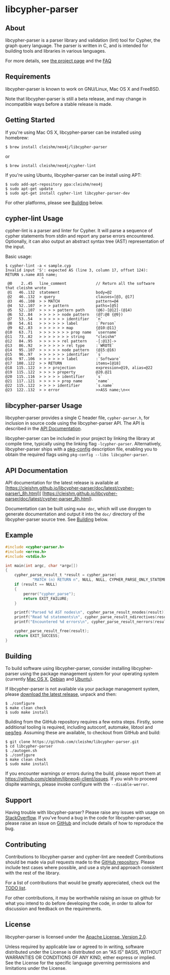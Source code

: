 libcypher-parser
================


About
-----

libcypher-parser is a parser library and validation (lint) tool for Cypher, the
graph query language. The parser is written in C, and is intended for building
tools and libraries in various languages.

For more details, see [the project page](https://git.io/libcypher-parser)
and the [FAQ](https://github.com/cleishm/libcypher-parser/wiki/FAQ)


Requirements
------------

libcypher-parser is known to work on GNU/Linux, Mac OS X and FreeBSD.

Note that libcypher-parser is still a beta release, and may change in
incompatible ways before a stable release is made.


Getting Started
---------------

If you're using Mac OS X, libcypher-parser can be installed using homebrew:

```console
$ brew install cleishm/neo4j/libcypher-parser
```

or

```console
$ brew install cleishm/neo4j/cypher-lint
```

If you're using Ubuntu, libcypher-parser can be install using APT:

```console
$ sudo add-apt-repository ppa:cleishm/neo4j
$ sudo apt-get update
$ sudo apt-get install cypher-lint libcypher-parser-dev
```

For other platforms, please see [Building](#building) below.


cypher-lint Usage
-----------------

cypher-lint is a parser and linter for Cypher. It will parse a sequence of
cypher statements from stdin and report any parse errors encountered.
Optionally, it can also output an abstract syntax tree (AST) representation of
the input.

Basic usage:

```console
$ cypher-lint -a < sample.cyp
Invalid input 'S': expected AS (line 3, column 17, offset 124):
RETURN s.name ASS name;
                ^
 @0    2..45   line_comment             // Return all the software that cleishm wrote
 @1   46..132  statement                body=@2
 @2   46..132  > query                  clauses=[@3, @17]
 @3   46..108  > > MATCH                pattern=@4
 @4   52..107  > > > pattern            paths=[@5]
 @5   52..107  > > > > pattern path     (@6)-[@12]-(@14)
 @6   52..84   > > > > > node pattern   (@7:@8 {@9})
 @7   53..54   > > > > > > identifier   `n`
 @8   54..61   > > > > > > label        :`Person`
 @9   62..83   > > > > > > map          {@10:@11}
@10   63..71   > > > > > > > prop name  `username`
@11   73..82   > > > > > > > string     "cleishm"
@12   84..95   > > > > > rel pattern    -[:@13]->
@13   86..92   > > > > > > rel type     :`WROTE`
@14   95..107  > > > > > node pattern   (@15:@16)
@15   96..97   > > > > > > identifier   `s`
@16   97..106  > > > > > > label        :`Software`
@17  108..122  > > RETURN               items=[@18]
@18  115..122  > > > projection         expression=@19, alias=@22
@19  115..122  > > > > property         @20.@21
@20  115..116  > > > > > identifier     `s`
@21  117..121  > > > > > prop name      `name`
@22  115..122  > > > > identifier       `s.name`
@23  122..132  > > error                >>ASS name;\n<<
```


libcypher-parser Usage
----------------------

libcypher-parser provides a single C header file, `cypher-parser.h`, for
inclusion in source code using the libcypher-parser API. The API is described in
the [API Documentation](#api_documentation).

libcypher-parser can be included in your project by linking the library at
compile time, typically using the linking flag `-lcypher-parser`.
Alternatively, libcypher-parser ships with a [pkg-config](
https://wiki.freedesktop.org/www/Software/pkg-config/)
description file, enabling you to obtain the required flags using
`pkg-config --libs libcypher-parser`.


API Documentation
-----------------

API documentation for the latest release is available at
[https://cleishm.github.io/libcypher-parser/doc/latest/cypher-parser\_8h.html](
[https://cleishm.github.io/libcypher-parser/doc/latest/cypher-parser_8h.html).

Documentation can be built using `make doc`, which will use doxygen to generate
documentation and output it into the `doc/` directory of the libcypher-parser
source tree. See [Building](#building) below.


Example
-------

```C
#include <cypher-parser.h>
#include <errno.h>
#include <stdio.h>

int main(int argc, char *argv[])
{
    cypher_parse_result_t *result = cypher_parse(
            "MATCH (n) RETURN n", NULL, NULL, CYPHER_PARSE_ONLY_STATEMENTS);
    if (result == NULL)
    {
        perror("cypher_parse");
        return EXIT_FAILURE;
    }

    printf("Parsed %d AST nodes\n", cypher_parse_result_nnodes(result));
    printf("Read %d statements\n", cypher_parse_result_ndirectives(result));
    printf("Encountered %d errors\n", cypher_parse_result_nerrors(result));

    cypher_parse_result_free(result);
    return EXIT_SUCCESS;
}
```


Building
--------

To build software using libcypher-parser, consider installing libcypher-parser
using the package management system for your operating system (currently
[Mac OS X](#getting_started),
[Debian](https://mentors.debian.net/package/libcypher-parser) and
[Ubuntu](#getting_started)).

If libcypher-parser is not available via your package management system,
please [download the latest release](
https://github.com/cleishm/libcypher-parser/releases), unpack and then:

```console
$ ./configure
$ make clean check
$ sudo make install
```

Building from the GitHub repository requires a few extra steps. Firstly, some
additional tooling is required, including autoconf, automake, libtool and
[peg/leg](http://piumarta.com/software/peg/). Assuming these are available,
to checkout from GitHub and build:

```console
$ git clone https://github.com/cleishm/libcypher-parser.git
$ cd libcypher-parser
$ ./autogen.sh
$ ./configure
$ make clean check
$ sudo make install
```

If you encounter warnings or errors during the build, please report them at
https://github.com/cleishm/libneo4j-client/issues. If you wish to proceed
dispite warnings, please invoke configure with the `--disable-werror`.


Support
-------

Having trouble with libcypher-parser? Please raise any issues with usage on
[StackOverflow](http://stackoverflow.com/questions/tagged/libcypher-parser). If
you've found a bug in the code for libcypher-parser, please raise an issue on
[GitHub](https://github.com/cleishm/libcypher-parser) and include details of how
to reproduce the bug.


Contributing
------------

Contributions to libcypher-parser and cypher-lint are needed! Contributions
should be made via pull requests made to the [GitHub repository](
https://github.com/cleishm/libcypher-parser). Please include test cases where
possible, and use a style and approach consistent with the rest of the library.

For a list of contributions that would be greatly appreciated, check out
the [TODO list](https://github.com/cleishm/libcypher-parser/wiki/TODO).

For other contributions, it may be worthwhile raising an issue on github for
what you intend to do before developing the code, in order to allow for
discussion and feedback on the requirements.


License
-------

libcypher-parser is licensed under the [Apache License, Version 2.0](
http://www.apache.org/licenses/LICENSE-2.0).

Unless required by applicable law or agreed to in writing, software distributed
under the License is distributed on an "AS IS" BASIS, WITHOUT WARRANTIES OR
CONDITIONS OF ANY KIND, either express or implied.  See the License for the
specific language governing permissions and limitations under the License.
